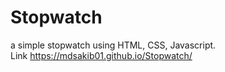 # Stopwatch
a simple stopwatch using HTML, CSS, Javascript.  
Link  https://mdsakib01.github.io/Stopwatch/
